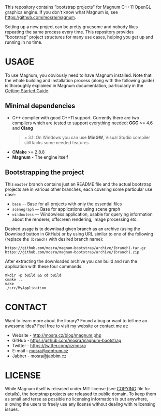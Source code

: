 This repository contains "bootstrap projects" for Magnum C++11 OpenGL graphics
engine. If you don't know what Magnum is, see https://github.com/mosra/magnum.

Setting up a new project can be pretty gruesome and nobody likes repeating the
same process every time. This repository provides "bootstrap" project
structures for many use cases, helping you get up and running in no time.

USAGE
=====

To use Magnum, you obviously need to have Magnum installed. Note that the whole
building and installation process (along with the following guide) is
thoroughly explained in Magnum documentation, particularly in the
[Getting Started Guide](http://mosra.cz/blog/magnum-doc/getting-started.html).

Minimal dependencies
--------------------

*   C++ compiler with good C++11 support. Currently there are two compilers
    which are tested to support everything needed: **GCC** >= 4.6 and **Clang**
    >= 3.1. On Windows you can use **MinGW**, Visual Studio compiler still
    lacks some needed features.
*   **CMake** >= 2.8.8
*   **Magnum** - The engine itself

Bootstrapping the project
-------------------------

This `master` branch contains just an README file and the actual bootstrap
projects are in various other branches, each covering some particular use case:

*   `base` -- Base for all projects with only the essential files
*   `scenegraph` -- Base for applications using scene graph
*   `windowless` -- Windowless application, usable for querying information
    about the renderer, offscreen rendering, image processing etc.

Desired usage is to download given branch as an archive (using the Download
button in GitHub) or by using URL similar to one of the following (replace the
`(branch)` with desired branch name):

    https://github.com/mosra/magnum-bootstrap/archive/(branch).tar.gz
    https://github.com/mosra/magnum-bootstrap/archive/(branch).zip

After extracting the downloaded archive you can build and run the application
with these four commands:

    mkdir -p build && cd build
    cmake ..
    make
    ./src/MyApplication

CONTACT
=======

Want to learn more about the library? Found a bug or want to tell me an awesome
idea? Feel free to visit my website or contact me at:

*   Website - http://mosra.cz/blog/magnum.php
*   GitHub - https://github.com/mosra/magnum-bootstrap
*   Twitter - https://twitter.com/czmosra
*   E-mail - mosra@centrum.cz
*   Jabber - mosra@jabbim.cz

LICENSE
=======

While Magnum itself is released under MIT license (see [COPYING](COPYING) file
for details), the bootstrap projects are released to public domain. To keep
them as small and terse as possible no licensing information is put anywhere,
allowing the users to freely use any license without dealing with relicensing
issues.
